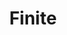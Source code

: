 ---
layout: song
id: 3
title: Finite
artist: Kraedt
genre: Progressive House
image:
buy-able: false
downloadable: true
yt-id: fgGBR4JvMDs
direct:
itunes:
beatport:
gplay:
amazon:
license: 1
---